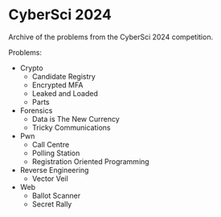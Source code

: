 # CyberSci 2024

Archive of the problems from the CyberSci 2024 competition.

Problems:

- Crypto
    - Candidate Registry
    - Encrypted MFA
    - Leaked and Loaded
    - Parts
- Forensics
    - Data is The New Currency
    - Tricky Communications
- Pwn
    - Call Centre
    - Polling Station
    - Registration Oriented Programming
- Reverse Engineering
    - Vector Veil
- Web
    - Ballot Scanner
    - Secret Rally